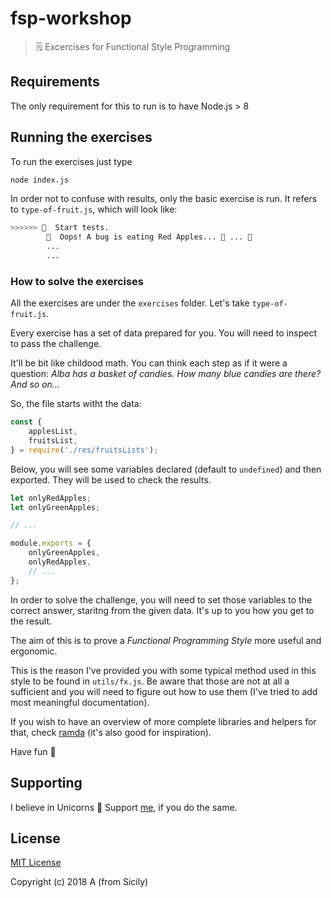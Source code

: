 # fsp-workshop
> 🗒 Excercises for Functional Style Programming

## Requirements
The only requirement for this to run is to have Node.js > 8

## Running the exercises
To run the exercises just type

```sh
node index.js
```

In order not to confuse with results, only the basic exercise is run. It refers to `type-of-fruit.js`, which will look like:

```sh
>>>>>> 🏁  Start tests.
        🛑  Oops! A bug is eating Red Apples... 🍎 ... 🐛
        ...
        ...
```

### How to solve the exercises

All the exercises are under the `exercises` folder. Let's take `type-of-fruit.js`.

Every exercise has a set of data prepared for you. You will need to inspect to pass the challenge.

It'll be bit like childood math. You can think each step as if it were a question: _Alba has a basket of candies. How many blue candies are there? And so on..._

So, the file starts witht the data:
```javascript
const {
    applesList,
    fruitsList,
} = require('./res/fruitsLists');
```

Below, you will see some variables declared (default to `undefined`) and then exported. They will be used to check the results.
```javascript
let onlyRedApples;
let onlyGreenApples;

// ...

module.exports = {
    onlyGreenApples,
    onlyRedApples,
    // ...
};
```

In order to solve the challenge, you will need to set those variables to the correct answer, staritng from the given data.
It's up to you how you get to the result.

The aim of this is to prove a _Functional Programming Style_ more useful and ergonomic.

This is the reason I've provided you with some typical method used in this style to be found in `utils/fx.js`. Be aware that those are not at all a sufficient and you will need to figure out how to use them (I've tried to add most meaningful documentation).

If you wish to have an overview of more complete libraries and helpers for that, check [ramda](https://ramdajs.com/) (it's also good for inspiration).

Have fun 🙌

## Supporting

I believe in Unicorns 🦄
Support [me](http://www.paypal.me/angelogulina/2), if you do the same.

## License

[MIT License](LICENSE)

Copyright (c) 2018 A (from Sicily)
